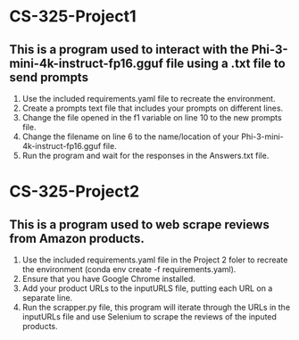 # CS-325-Project1
## This is a program used to interact with the Phi-3-mini-4k-instruct-fp16.gguf file using a .txt file to send prompts
1. Use the included requirements.yaml file to recreate the environment.
2. Create a prompts text file that includes your prompts on different lines.
3. Change the file opened in the f1 variable on line 10 to the new prompts file.
4. Change the filename on line 6 to the name/location of your Phi-3-mini-4k-instruct-fp16.gguf file.
5. Run the program and wait for the responses in the Answers.txt file.

# CS-325-Project2
## This is a program used to web scrape reviews from Amazon products.
1. Use the included requirements.yaml file in the Project 2 foler to recreate the environment (conda env create -f requirements.yaml).
2. Ensure that you have Google Chrome installed.
3. Add your product URLs to the inputURLS file, putting each URL on a separate line.
4. Run the scrapper.py file, this program will iterate through the URLs in the inputURLs file and use Selenium to scrape the reviews of the inputed products.
